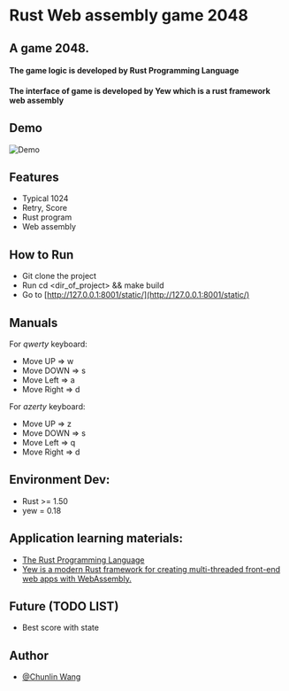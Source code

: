 # Rust Web assembly game 2048 

## A game 2048.
#### The game logic is developed by Rust Programming Language
#### The interface of game is developed by Yew which is a rust framework web assembly


## Demo
![Demo](https://github.com/chunlinwang/rust-yew-1024/raw/main/assets/images/demo.gif)

## Features
* Typical 1024
* Retry, Score
* Rust program
* Web assembly

## How to Run
* Git clone the project
* Run cd <dir_of_project> && make build
* Go to [http://127.0.0.1:8001/static/](http://127.0.0.1:8001/static/)

## Manuals

For *qwerty* keyboard:
* Move UP => w
* Move DOWN => s
* Move Left => a
* Move Right => d

For *azerty* keyboard:
* Move UP => z
* Move DOWN => s
* Move Left => q
* Move Right => d

## Environment Dev:
* Rust >= 1.50 
* yew = 0.18

## Application learning materials:

* [The Rust Programming Language](https://doc.rust-lang.org/book/)
* [Yew is a modern Rust framework for creating multi-threaded front-end web apps with WebAssembly.](https://yew.rs/)

## Future (TODO LIST)
* Best score with state

## Author
* [@Chunlin Wang](https://www.linkedin.com/in/chunlin-wang-b606b159/)
